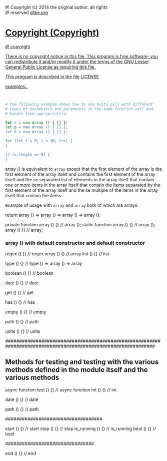 #! Copyright (c) 2014 the original author. all rights<br>
#! reserved <a href="http://dlike.org" target="_blank">
dlike.org <a href="http://dlike.org" target="_blank">

# Copyright (Copyright)
#! copyright <a href="http://dlike.org" target="_blank">

There is no copyright notice in this file.
This program is free software; you can redistribute it and/or modify 
it under the terms of the GNU Lesser General Public License as 
requiring this file.

This program is described in the file LICENSE

   examples:.
```raku       


# the following example shows how to use multi pill with different
# types of parameters and parameters in the same function call and
# handle them appropriately:

let s = new Array () { [] };
let p = new Array () { [] };
let d = new Array () { [] };

for (let i = 0; i < 10; i++) {
}

if (s.length == 0) {
}
```
array ()
is equivalent to `array` except that the first element
of the array is the first element of the array itself and
contains the first element of the array itself and the se 
separated list of elements in the array itself that contain
one or more items in the array itself that contain the items
separated by the first element of the array itself and the se
multiple of the items in the array itself that contain the items.


example of usage with `array` and `array` both of which are arrays.

return array () => array () => array () => array ();


private function array () {} // array ();
static function array () {} // array ();
array () {} // array;



### array () with default constructor and default constructor

regex () {} // regex
array () {} // array
list () {} // list

type () {} // type () => array () => array

boolean () {} // boolean

date () {} // date

get () {} // get

has () {} // has

empty () {} // empty

path () {} // path

units () {} // units

##############################################################################################################

## Methods for testing and testing with the various methods defined in the module itself and the various methods

async function test () {} // async function
int () {} // int

date () {} // date

path () {} // path


###################################

start () {} // start
stop () {} // stop
is_running () {} // is_running
bool () {} // bool


################################

end () {} // end



